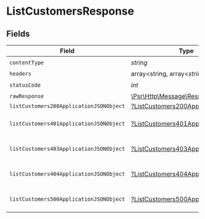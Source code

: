 # ListCustomersResponse


## Fields

| Field                                                                                                        | Type                                                                                                         | Required                                                                                                     | Description                                                                                                  |
| ------------------------------------------------------------------------------------------------------------ | ------------------------------------------------------------------------------------------------------------ | ------------------------------------------------------------------------------------------------------------ | ------------------------------------------------------------------------------------------------------------ |
| `contentType`                                                                                                | *string*                                                                                                     | :heavy_check_mark:                                                                                           | N/A                                                                                                          |
| `headers`                                                                                                    | array<string, array<*string*>>                                                                               | :heavy_minus_sign:                                                                                           | N/A                                                                                                          |
| `statusCode`                                                                                                 | *int*                                                                                                        | :heavy_check_mark:                                                                                           | N/A                                                                                                          |
| `rawResponse`                                                                                                | [\Psr\Http\Message\ResponseInterface](https://www.php-fig.org/psr/psr-7/#33-psrhttpmessageresponseinterface) | :heavy_minus_sign:                                                                                           | N/A                                                                                                          |
| `listCustomers200ApplicationJSONObject`                                                                      | [?ListCustomers200ApplicationJSON](../../models/operations/ListCustomers200ApplicationJSON.md)               | :heavy_minus_sign:                                                                                           | OK                                                                                                           |
| `listCustomers401ApplicationJSONObject`                                                                      | [?ListCustomers401ApplicationJSON](../../models/operations/ListCustomers401ApplicationJSON.md)               | :heavy_minus_sign:                                                                                           | General error response                                                                                       |
| `listCustomers403ApplicationJSONObject`                                                                      | [?ListCustomers403ApplicationJSON](../../models/operations/ListCustomers403ApplicationJSON.md)               | :heavy_minus_sign:                                                                                           | General error response                                                                                       |
| `listCustomers404ApplicationJSONObject`                                                                      | [?ListCustomers404ApplicationJSON](../../models/operations/ListCustomers404ApplicationJSON.md)               | :heavy_minus_sign:                                                                                           | General error response                                                                                       |
| `listCustomers500ApplicationJSONObject`                                                                      | [?ListCustomers500ApplicationJSON](../../models/operations/ListCustomers500ApplicationJSON.md)               | :heavy_minus_sign:                                                                                           | General error response                                                                                       |